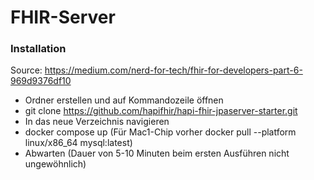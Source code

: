 # FHIR-Server


### Installation

Source: https://medium.com/nerd-for-tech/fhir-for-developers-part-6-969d9376df10

- Ordner erstellen und auf Kommandozeile öffnen
- git clone https://github.com/hapifhir/hapi-fhir-jpaserver-starter.git
- In das neue Verzeichnis navigieren
- docker compose up (Für Mac1-Chip vorher docker pull --platform linux/x86_64 mysql:latest)
- Abwarten (Dauer von 5-10 Minuten beim ersten Ausführen nicht ungewöhnlich)

